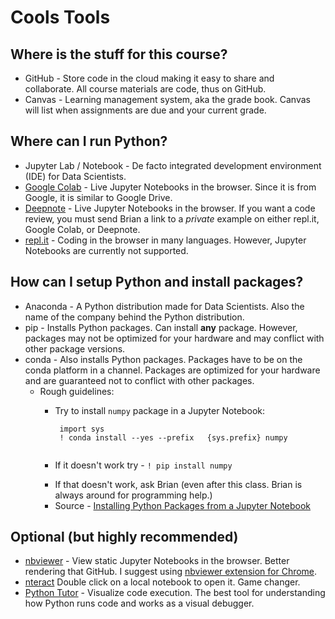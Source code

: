 Cools Tools
=====


Where is the stuff for this course?
-----

- GitHub - Store code in the cloud making it easy to share and collaborate. All course materials are code, thus on GitHub.
- Canvas - Learning management system, aka the grade book. Canvas will list when assignments are due and your current grade.


Where can I run Python?
------

- Jupyter Lab / Notebook - De facto integrated development environment (IDE) for Data Scientists.
- [Google Colab](https://colab.research.google.com) - Live Jupyter Notebooks in the browser. Since it is from Google, it is similar to Google Drive. 
- [Deepnote](https://deepnote.com/) - Live Jupyter Notebooks in the browser. If you want a code review, you must send Brian a link to a _private_ example on either repl.it, Google Colab, or Deepnote.
- [repl.it](https://repl.it/) - Coding in the browser in many languages. However, Jupyter Notebooks are currently not supported. 

How can I setup Python and install packages?
------
- Anaconda - A Python distribution made for Data Scientists. Also the name of the company behind the Python distribution.
- pip - Installs Python packages. Can install __any__ package. However, packages may not be optimized for your hardware and may conflict with other package versions.
- conda - Also installs Python packages. Packages have to be on the conda platform in a channel. Packages are optimized for your hardware and are guaranteed not to conflict with other packages. 
    + Rough guidelines:
        * Try to install `numpy` package in a Jupyter Notebook:  
        
            ```
             import sys  
             ! conda install --yes --prefix   {sys.prefix} numpy
             
        * If it doesn't work try - `! pip install numpy`
        - If that doesn't work, ask Brian (even after this class. Brian is always around for programming help.)
    	- Source - [Installing Python Packages from a Jupyter Notebook](https://jakevdp.github.io/blog/2017/12/05/installing-python-packages-from-jupyter/)

Optional (but highly recommended)
-----

- [nbviewer](https://nbviewer.jupyter.org/) - View static Jupyter Notebooks in the browser. Better rendering that GitHub. I suggest using [nbviewer extension for Chrome](https://chrome.google.com/webstore/detail/open-in-nbviewer/ihlhlehlibooakiicbiakgojckpnlali?hl=en).
- [nteract](https://nteract.io/) Double click on a local notebook to open it. Game changer.
- [Python Tutor](http://www.pythontutor.com/) - Visualize code execution. The best tool for understanding how Python runs code and works as a visual debugger.
